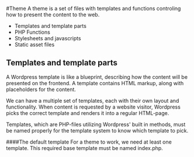 #Theme
A theme is a set of files with templates and functions controling how to present the content to the web.

- Templates and template parts
- PHP Functions
- Stylesheets and javascripts
- Static asset files

## Templates and template parts

A Wordpress template is like a blueprint, describing how the content will be presented on the frontend. A template contains HTML markup, along with placeholders for the content.

We can have a multiple set of templates, each with their own layout and functionality. When content is requested by a website visitor, Wordpress picks the correct template and renders it into a regular HTML-page.

Templates, which are PHP-files utilizing Wordpress' built in methods, must be named properly for the template system to know which template to pick.

####The default template
For a theme to work, we need at least one template. This required base template must be named index.php.
